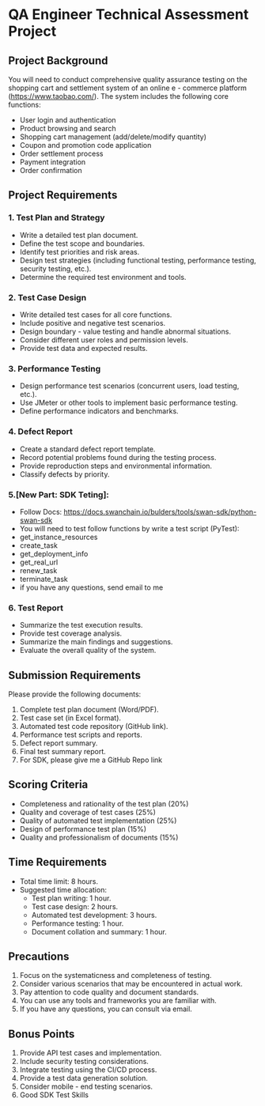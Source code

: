 # QA Engineer Technical Assessment Project

## Project Background
You will need to conduct comprehensive quality assurance testing on the shopping cart and settlement system of an online e - commerce platform (https://www.taobao.com/). The system includes the following core functions:
- User login and authentication
- Product browsing and search
- Shopping cart management (add/delete/modify quantity)
- Coupon and promotion code application
- Order settlement process
- Payment integration
- Order confirmation

## Project Requirements

### 1. Test Plan and Strategy
- Write a detailed test plan document.
- Define the test scope and boundaries.
- Identify test priorities and risk areas.
- Design test strategies (including functional testing, performance testing, security testing, etc.).
- Determine the required test environment and tools.

### 2. Test Case Design
- Write detailed test cases for all core functions.
- Include positive and negative test scenarios.
- Design boundary - value testing and handle abnormal situations.
- Consider different user roles and permission levels.
- Provide test data and expected results.

### 3. Performance Testing
- Design performance test scenarios (concurrent users, load testing, etc.).
- Use JMeter or other tools to implement basic performance testing.
- Define performance indicators and benchmarks.

### 4. Defect Report
- Create a standard defect report template.
- Record potential problems found during the testing process.
- Provide reproduction steps and environmental information.
- Classify defects by priority.

### 5.[New Part: SDK Teting]:
- Follow Docs: https://docs.swanchain.io/bulders/tools/swan-sdk/python-swan-sdk
- You will need to test follow functions by write a test script (PyTest):
-   get_instance_resources
-   create_task
-   get_deployment_info
-   get_real_url
-   renew_task
-   terminate_task
-   if you have any questions, send email to me
  
### 6. Test Report
- Summarize the test execution results.
- Provide test coverage analysis.
- Summarize the main findings and suggestions.
- Evaluate the overall quality of the system.


## Submission Requirements
Please provide the following documents:
1. Complete test plan document (Word/PDF).
2. Test case set (in Excel format).
3. Automated test code repository (GitHub link).
4. Performance test scripts and reports.
5. Defect report summary.
6. Final test summary report.
7. For SDK, please give me a GitHub Repo link

## Scoring Criteria
- Completeness and rationality of the test plan (20%)
- Quality and coverage of test cases (25%)
- Quality of automated test implementation (25%)
- Design of performance test plan (15%)
- Quality and professionalism of documents (15%)

## Time Requirements
- Total time limit: 8 hours.
- Suggested time allocation:
  - Test plan writing: 1 hour.
  - Test case design: 2 hours.
  - Automated test development: 3 hours.
  - Performance testing: 1 hour.
  - Document collation and summary: 1 hour.

## Precautions
1. Focus on the systematicness and completeness of testing.
2. Consider various scenarios that may be encountered in actual work.
3. Pay attention to code quality and document standards.
4. You can use any tools and frameworks you are familiar with.
5. If you have any questions, you can consult via email.

## Bonus Points
1. Provide API test cases and implementation.
2. Include security testing considerations.
3. Integrate testing using the CI/CD process.
4. Provide a test data generation solution.
5. Consider mobile - end testing scenarios.
6. Good SDK Test Skills

